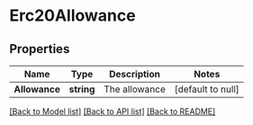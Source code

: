 # Erc20Allowance

## Properties
Name | Type | Description | Notes
------------ | ------------- | ------------- | -------------
**Allowance** | **string** | The allowance | [default to null]

[[Back to Model list]](../README.md#documentation-for-models) [[Back to API list]](../README.md#documentation-for-api-endpoints) [[Back to README]](../README.md)

